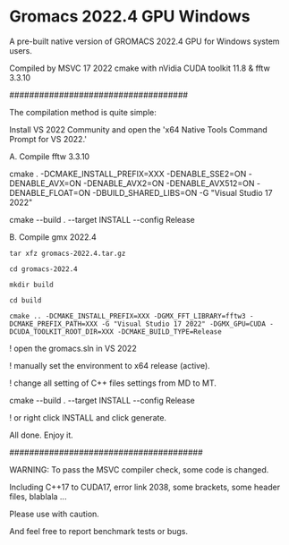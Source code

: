 # Gromacs 2022.4 GPU Windows

A pre-built native version of GROMACS 2022.4 GPU for Windows system users.

Compiled by MSVC 17 2022 cmake with nVidia CUDA toolkit 11.8 & fftw 3.3.10

####################################

 The compilation method is quite simple: 

Install VS 2022 Community and open the 'x64 Native Tools Command Prompt for VS 2022.'

A. Compile fftw 3.3.10

cmake . -DCMAKE_INSTALL_PREFIX=XXX -DENABLE_SSE2=ON -DENABLE_AVX=ON -DENABLE_AVX2=ON -DENABLE_AVX512=ON -DENABLE_FLOAT=ON -DBUILD_SHARED_LIBS=ON -G "Visual Studio 17 2022"

cmake --build . --target INSTALL --config Release

B. Compile gmx 2022.4
```
tar xfz gromacs-2022.4.tar.gz

cd gromacs-2022.4

mkdir build

cd build

cmake .. -DCMAKE_INSTALL_PREFIX=XXX -DGMX_FFT_LIBRARY=fftw3 -DCMAKE_PREFIX_PATH=XXX -G "Visual Studio 17 2022" -DGMX_GPU=CUDA -DCUDA_TOOLKIT_ROOT_DIR=XXX -DCMAKE_BUILD_TYPE=Release
```
! open the gromacs.sln in VS 2022

! manually set the environment to x64 release (active).

! change all setting of C++ files settings from MD to MT.

cmake --build . --target INSTALL --config Release

! or right click INSTALL and click generate.

All done. Enjoy it.

#######################################

WARNING: To pass the MSVC compiler check, some code is changed.

Including C++17 to CUDA17, error link 2038, some brackets, some header files, blablala ...

Please use with caution.

And  feel free to report benchmark tests or bugs.
